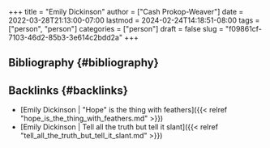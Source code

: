 +++
title = "Emily Dickinson"
author = ["Cash Prokop-Weaver"]
date = 2022-03-28T21:13:00-07:00
lastmod = 2024-02-24T14:18:51-08:00
tags = ["person", "person"]
categories = ["person"]
draft = false
slug = "f09861cf-7103-46d2-85b3-3e614c2bdd2a"
+++

## Bibliography {#bibliography}

<style>.csl-entry{text-indent: -1.5em; margin-left: 1.5em;}</style><div class="csl-bib-body">
</div>


## Backlinks {#backlinks}

-   [Emily Dickinson | "Hope" is the thing with feathers]({{< relref "hope_is_the_thing_with_feathers.md" >}})
-   [Emily Dickinson | Tell all the truth but tell it slant]({{< relref "tell_all_the_truth_but_tell_it_slant.md" >}})
